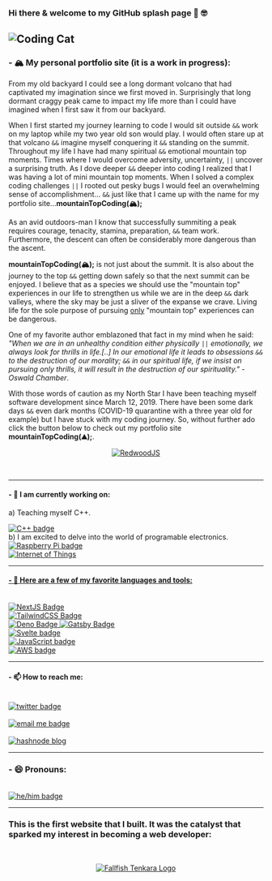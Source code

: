 ### Hi there & welcome to my GitHub splash page 👋 🤓 

![Coding Cat](https://github.com/Isaac-Tait/Isaac-Tait/blob/master/tenor.gif)
---
### - 🏔 My personal portfolio site (it is a work in progress):
<p>From my old backyard I could see a long dormant volcano that had captivated my imagination since we first moved in. Surprisingly that long dormant craggy peak came to impact my life more than I could have imagined when I first saw it from our backyard.</p>

<p>When I first started my journey learning to code I would sit outside <code>&&</code> work on my laptop while my two year old son would play. I would often stare up at that volcano <code>&&</code> imagine myself conquering it <code>&&</code> standing on the summit. Throughout my life I have had many spiritual <code>&&</code> emotional mountain top moments. Times where I would overcome adversity, uncertainty, <code>||</code> uncover a surprising truth. As I dove deeper <code>&&</code> deeper into coding I realized that I was having a lot of mini mountain top moments. When I solved a complex coding challenges <code>||</code> I rooted out pesky bugs I would feel an overwhelming sense of accomplishment... <code>&&</code> just like that I came up with the name for my portfolio site...<b>mountainTopCoding(🏔);</b></p>

<p>As an avid outdoors-man I know that successfully summiting a peak requires courage, tenacity, stamina, preparation, <code>&&</code> team work. Furthermore, the descent can often be considerably more dangerous than the ascent.</p>

<p><b>mountainTopCoding(🏔);</b> is not just about the summit. It is also about the journey to the top <code>&&</code> getting down safely so that the next summit can be enjoyed. I believe that as a species we should use the "mountain top" experiences in our life to strengthen us while we are in the deep <code>&&</code> dark valleys, where the sky may be just a sliver of the expanse we crave. Living life for the sole purpose of pursuing <ins>only</ins> "mountain top" experiences can be dangerous.</p>

<p>One of my favorite author emblazoned that fact in my mind when he said: <i>"When we are in an unhealthy condition either physically <code>||</code> emotionally, we always look for thrills in life.[..] In our emotional life it leads to obsessions <code>&&</code> to the destruction of our morality; <code>&&</code> in our spiritual life, if we insist on pursuing only thrills, it will result in the destruction of our spirituality." - Oswald Chamber</i>.</p>

<p>With those words of caution as my North Star I have been teaching myself software development since March 12, 2019. There have been some dark days <code>&&</code> even dark months (COVID-19 quarantine with a three year old for example) but I have stuck with my coding journey. So, without further ado click the button below to check out my portfolio site <b>mountainTopCoding(&#9968;);</b>.</p>

<p align="center">
    <a 
      href="https://www.mountaintopcoding.dev" 
      target="_blank"
    >
        <img 
  alt="RedwoodJS" 
  src="https://img.shields.io/badge/Redwood-FDF8F6?style=for-the-badge&logo=redwoodjs&logoColor=BF4722" 
>
    </a>
</p>
<br />

---
#### - 🔭 I am currently working on: 
a) Teaching myself C++.

<a href='https://github.com/Isaac-Tait/learningCpp' target="_blank">
  <img 
    src="https://img.shields.io/badge/C%2B%2B-00599C?style=for-the-badge&logo=c%2B%2B&logoColor=white" 
    alt="C++ badge" 
    style="vertical-align:top margin:6px 4px"
  >
</a>
<br/>
b) I am excited to delve into the world of programable electronics.
<br />
<a href='https://blog.mountaintopcoding.com/pihole-dns-on-unifi' target="_blank">
  <img 
    src="https://img.shields.io/badge/Raspberry%20Pi-A22846?style=for-the-badge&logo=Raspberry%20Pi&logoColor=white" 
    alt="Raspberry Pi badge" 
    style="vertical-align:top margin:6px 4px"
  >
</a>
<br />
<a href="https://github.com/Isaac-Tait/AdaFruit_MacroPad" target="_blank">
<img
  src="https://img.shields.io/badge/adafruit-000000?style=for-the-badge&logo=adafruit&logoColor=white"
  alt="Internet of Things"
  style="vertical-align:top margin:6px 4px"
>

---
#### - 🌱 Here are a few of my favorite languages and tools:
<br />
<a href='https://www.iloveto.fish/' target="_blank">
  <img 
    src="https://img.shields.io/badge/next.js-000000?style=for-the-badge&logo=nextdotjs&logoColor=white" 
    alt="NextJS Badge" 
    style="vertical-align:top margin:6px 4px"
  >
</a>
<br />
<a href='https://www.cutthroattenkara.com' target="_blank">
  <img 
    src="https://img.shields.io/badge/Tailwind_CSS-38B2AC?style=for-the-badge&logo=tailwind-css&logoColor=white" 
    alt="TailwindCSS Badge" 
    style="vertical-align:top margin:6px 4px"
  >
</a>
<br />
<a href='https://macadamgrinding.com/' target="_blank">
  <img 
    src="https://img.shields.io/badge/Deno-white?style=for-the-badge&logo=deno&logoColor=464647" 
    alt="Deno Badge" 
    style="vertical-align:top margin:6px 4px"
  >
</a>
<a href='https://www.royalridges.camp' target="_blank">
  <img 
    src="https://img.shields.io/badge/Gatsby-663399?style=for-the-badge&logo=gatsby&logoColor=white" 
    alt="Gatsby Badge" 
    style="vertical-align:top margin:6px 4px"
  >
</a>
<br />
<a href='https://vwtypetwo.com/' target="_blank">
  <img 
    src="https://img.shields.io/badge/Svelte-4A4A55?style=for-the-badge&logo=svelte&logoColor=FF3E00" 
    alt="Svelte badge" 
    style="vertical-align:top margin:6px 4px"
  >
</a>
<br />
<a href='https://javascript30.com/' target="_blank">
  <img 
    src="https://img.shields.io/badge/JavaScript-323330?style=for-the-badge&logo=javascript&logoColor=F7DF1E" 
    alt="JavaScript badge" 
    style="vertical-align:top margin:6px 4px"
  >
</a>
<br />
<a href='https://www.linkedin.com/in/isaacmtait/' target="_blank">
  <img 
    src="https://img.shields.io/badge/Amazon_AWS-FF9900?style=for-the-badge&logo=amazonaws&logoColor=white" 
    alt="AWS badge" 
    style="vertical-align:top margin:6px 4px"
  >
</a>

---
#### - 📫 How to reach me:
<br />
<a 
  href="https://twitter.com/Isaac_Tait_83" 
  target="_blank"
>
  <img 
    src="https://img.shields.io/badge/Twitter-1DA1F2?style=for-the-badge&logo=twitter&logoColor=white" 
    alt="twitter badge" 
    style="vertical-align:top margin:6px 4px"
  >
</a> 
<br />
<br />
<a 
  href="mailto:isaac@mountaintopcoding.com"
>
  <img 
    src="https://img.shields.io/badge/Microsoft_Outlook-0078D4?style=for-the-badge&logo=microsoft-outlook&logoColor=white" 
    alt="email me badge" 
    style="vertical-align:top margin:6px 4px"
  >
</a> 
<br />
<br />
<a 
  href="https://blog.mountaintopcoding.com/"
  target="_blank"
>
  <img 
    src="https://img.shields.io/badge/Hashnode-2962FF?style=for-the-badge&logo=hashnode&logoColor=white" 
    alt="hashnode blog" 
    style="vertical-align:top margin:6px 4px"
  >
</a> 
<br />

---
### - 😄 Pronouns: 
<br />
<a href='https://tenkaraangler.com/2020/05/25/shinrinyoku-%e6%a3%ae%e6%9e%97%e6%b5%b4/' target="_blank">
  <img 
    src="https://raw.githubusercontent.com/Isaac-Tait/Isaac-Tait/master/icons/hehim.svg" 
    alt="he/him badge" 
    style="vertical-align:top margin:6px 4px"
  >
</a>  
<br />

---
### This is the first website that I built. It was the catalyst that sparked my interest in becoming a web developer:
<br />
<p align="center">
    <a 
      href="http://www.fallfishtenkara.com"
      target="_blank"
    >
        <img 
          src="https://github.com/Isaac-Tait/Isaac-Tait/blob/master/icons/FfT-logo-small.png" 
          alt="Fallfish Tenkara Logo" 
          style="vertical-align:top margin:6px 4px"
        >
    </a>
</p>